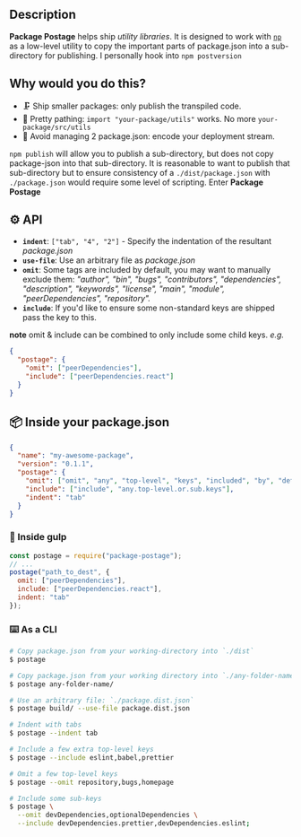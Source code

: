 ## Description

**Package Postage** helps ship _utility libraries_. It is designed to work with [`np`](https://www.npmjs.com/package/np) as a low-level utility to copy the important parts of package.json into a sub-directory for publishing. I personally hook into `npm postversion`

## Why would you do this?

 - 🗜 Ship smaller packages: only publish the transpiled code.
 - 💁‍ Pretty pathing: `import "your-package/utils"` works. No more `your-package/src/utils`
 - 👯‍ Avoid managing 2 package.json: encode your deployment stream.

`npm publish` will allow you to publish a sub-directory, but does not copy package-json into that sub-directory. It is reasonable to want to publish that sub-directory but to ensure consistency of a `./dist/package.json` with `./package.json` would require some level of scripting. Enter **Package Postage**

## ⚙️ API

- **`indent`**: `["tab", "4", "2"]` - Specify the indentation of the resultant _package.json_
- **`use-file`**: Use an arbitrary file as _package.json_
- **`omit`**: Some tags are included by default, you may want to manually exclude them: _"author", "bin", "bugs", "contributors", "dependencies", "description", "keywords", "license", "main", "module", "peerDependencies", "repository"._
- **`include`**: If you'd like to ensure some non-standard keys are shipped pass the key to this.

**note** omit & include can be combined to only include some child keys. _e.g._

```json
{
  "postage": {
    "omit": ["peerDependencies"],
    "include": ["peerDependencies.react"]
  }
}
```

## 📦 Inside your package.json

```json
{
  "name": "my-awesome-package",
  "version": "0.1.1",
  "postage": {
    "omit": ["omit", "any", "top-level", "keys", "included", "by", "default"],
    "include": ["include", "any.top-level.or.sub.keys"],
    "indent": "tab"
  }
}
```

### 👾 Inside gulp

```js
const postage = require("package-postage");
// ...
postage("path_to_dest", {
  omit: ["peerDependencies"],
  include: ["peerDependencies.react"],
  indent: "tab"
});
```

### ⌨️ As a CLI

```bash
# Copy package.json from your working-directory into `./dist`
$ postage

# Copy package.json from your working directory into `./any-folder-name`
$ postage any-folder-name/

# Use an arbitrary file: `./package.dist.json`
$ postage build/ --use-file package.dist.json

# Indent with tabs
$ postage --indent tab

# Include a few extra top-level keys
$ postage --include eslint,babel,prettier

# Omit a few top-level keys
$ postage --omit repository,bugs,homepage

# Include some sub-keys
$ postage \
  --omit devDependencies,optionalDependencies \
  --include devDependencies.prettier,devDependencies.eslint;
```
